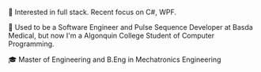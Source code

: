 🧐 Interested in full stack. Recent focus on C#, WPF.

💼 Used to be a Software Engineer and Pulse Sequence Developer at Basda Medical, but now I'm a Algonquin College Student of Computer Programming.

🎓 Master of Engineering and B.Eng in Mechatronics Engineering
